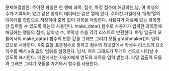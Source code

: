 문제해결방안: 
주어진 파일은 한 행에 과목, 점수, 특정 점수에 해당하는 남, 여 학생의 수가 기록되어 있고 같은 종류의 데이터는 같은 열에 있다. 
주어진 파일에서 ‘유형’열의 데이터를 집합으로 저장하여 중복 없이 과목을 저장한다. 사용자가 자료에 있는 과목명만 입력할 수 있도록 하는데 사용한다. 
make_data() 함수로 사용자가 입력한 과목명에 해당하는 행들의 점수, 남학생 수, 여학생 수를 각각 리스트로 반환한다. 
파일 입출력 모듈에서의 make_data() 함수의 반환 값을 그래프 그리기 모듈 graphmaker()의 입력 값으로 사용한다. 
X축 값을 표준점수로 정하고 점수의 최댓값에서 학생수 리스트의 요소 개수를 빼서 x축 값의 범위를 설정한다. 남자, 여자 그래프가 두개의 선으로 나타날 수 있도록 표시한다.
메인에서는 사용자에게 연도와 과목을 입력 받는다. 파일 입출력 모듈과 그래프 그리기 모듈을 가져와서 함수를 사용한다. 

